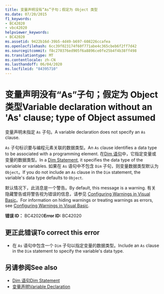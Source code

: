 ```yaml
---
title: 变量声明没有“As”子句；假定为 Object 类型
ms.date: 07/20/2015
f1_keywords:
- BC42020
- vbc42020
helpviewer_keywords:
- BC42020
ms.assetid: 9422b16d-39b5-4d49-b697-608226ccafea
ms.openlocfilehash: 6cc39f023174f60f771abe4c365cbeb6f2ff7d42
ms.sourcegitcommit: f8c270376ed905f6a8896ce0fe25b4f4b38ff498
ms.translationtype: MT
ms.contentlocale: zh-CN
ms.lasthandoff: 06/04/2020
ms.locfileid: "84395710"
---
```

# <a name="variable-declaration-without-an-as-clause-type-of-object-assumed"></a><span data-ttu-id="8382b-102">变量声明没有“As”子句；假定为 Object 类型</span><span class="sxs-lookup"><span data-stu-id="8382b-102">Variable declaration without an 'As' clause; type of Object assumed</span></span>
<span data-ttu-id="8382b-103">变量声明未指定 `As` 子句。</span><span class="sxs-lookup"><span data-stu-id="8382b-103">A variable declaration does not specify an `As` clause.</span></span>  
  
 <span data-ttu-id="8382b-104">`As` 子句标识要与编程元素关联的数据类型。</span><span class="sxs-lookup"><span data-stu-id="8382b-104">An `As` clause identifies a data type to be associated with a programming element.</span></span> <span data-ttu-id="8382b-105">在[Dim 语句](../language-reference/statements/dim-statement.md)中，它指定变量或变量的数据类型。</span><span class="sxs-lookup"><span data-stu-id="8382b-105">In a [Dim Statement](../language-reference/statements/dim-statement.md), it specifies the data type of the variable or variables.</span></span> <span data-ttu-id="8382b-106">如果在 `As` 语句中不包含 `Dim` 子句，则变量数据类型默认为 `Object`。</span><span class="sxs-lookup"><span data-stu-id="8382b-106">If you do not include an `As` clause in the `Dim` statement, the variable's data type defaults to `Object`.</span></span>  
  
 <span data-ttu-id="8382b-107">默认情况下，此消息是一个警告。</span><span class="sxs-lookup"><span data-stu-id="8382b-107">By default, this message is a warning.</span></span> <span data-ttu-id="8382b-108">有关隐藏警告或将警告视为错误的信息，请参见 [Configuring Warnings in Visual Basic](/visualstudio/ide/configuring-warnings-in-visual-basic)。</span><span class="sxs-lookup"><span data-stu-id="8382b-108">For information on hiding warnings or treating warnings as errors, see [Configuring Warnings in Visual Basic](/visualstudio/ide/configuring-warnings-in-visual-basic).</span></span>  
  
 <span data-ttu-id="8382b-109">**错误 ID：** BC42020</span><span class="sxs-lookup"><span data-stu-id="8382b-109">**Error ID:** BC42020</span></span>  
  
## <a name="to-correct-this-error"></a><span data-ttu-id="8382b-110">更正此错误</span><span class="sxs-lookup"><span data-stu-id="8382b-110">To correct this error</span></span>  
  
- <span data-ttu-id="8382b-111">在 `As` 语句中包含一个 `Dim` 子句以指定变量的数据类型。</span><span class="sxs-lookup"><span data-stu-id="8382b-111">Include an `As` clause in the `Dim` statement to specify the variable's data type.</span></span>  
  
## <a name="see-also"></a><span data-ttu-id="8382b-112">另请参阅</span><span class="sxs-lookup"><span data-stu-id="8382b-112">See also</span></span>

- [<span data-ttu-id="8382b-113">Dim 语句</span><span class="sxs-lookup"><span data-stu-id="8382b-113">Dim Statement</span></span>](../language-reference/statements/dim-statement.md)
- [<span data-ttu-id="8382b-114">变量声明</span><span class="sxs-lookup"><span data-stu-id="8382b-114">Variable Declaration</span></span>](../programming-guide/language-features/variables/variable-declaration.md)
